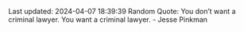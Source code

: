 Last updated: 2024-04-07 18:39:39
Random Quote: You don’t want a criminal lawyer. You want a criminal lawyer. - Jesse Pinkman